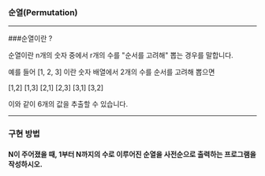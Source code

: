 ### 순열(Permutation)

-----

###순열이란 ?

순열이란 n개의 숫자 중에서 r개의 수를 "순서를 고려해" 뽑는 경우를 말합니다.

예를 들어 [1, 2, 3] 이란 숫자 배열에서 2개의 수를 순서를 고려해 뽑으면

[1,2]
[1,3]
[2,1]
[2,3]
[3,1]
[3,2]

이와 같이 6개의 값을 추출할 수 있습니다.

----

### 구현 방법

#### N이 주어졌을 때, 1부터 N까지의 수로 이루어진 순열을 사전순으로 출력하는 프로그램을 작성하시오.


```

```

